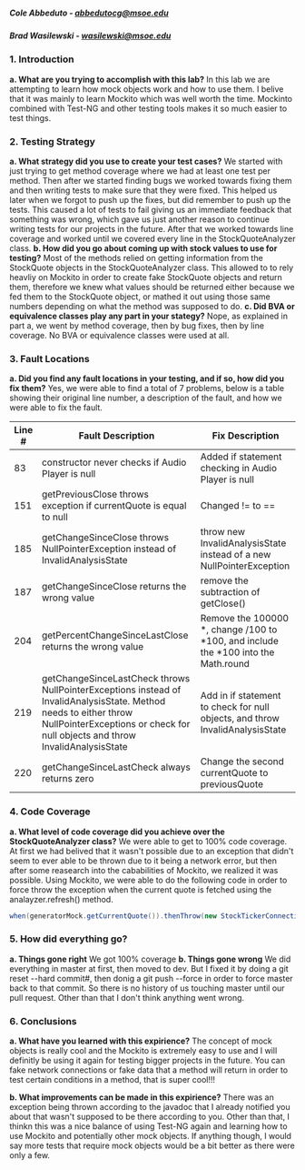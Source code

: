 ##### Cole Abbeduto - abbedutocg@msoe.edu
##### Brad Wasilewski - wasilewski@msoe.edu

### 1. Introduction
**a. What are you trying to accomplish with this lab?**
In this lab we are attempting to learn how mock objects work and how to use them. I belive that it was mainly to learn Mockito which was well worth the time. Mockinto combined with Test-NG and other testing tools makes it so much easier to test things.

### 2. Testing Strategy
**a. What strategy did you use to create your test cases?**
We started with just trying to get method coverage where we had at least one test per method. Then after we started finding bugs we worked towards fixing them and then writing tests to make sure that they were fixed. This helped us later when we forgot to push up the fixes, but did remember to push up the tests. This caused a lot of tests to fail giving us an immediate feedback that something was wrong, which gave us just another reason to continue writing tests for our projects in the future. After that we worked towards line coverage and worked until we covered every line in the StockQuoteAnalyzer class.
**b. How did you go about coming up with stock values to use for testing?**
Most of the methods relied on getting information from the StockQuote objects in the StockQuoteAnalyzer class. This allowed to to rely heavliy on Mockito in order to create fake StockQuote objects and return them, therefore we knew what values should be returned either because we fed them to the StockQuote object, or mathed it out using those same numbers depending on what the method was supposed to do. 
**c. Did BVA or equivalence classes play any part in your stategy?**
Nope, as explained in part a, we went by method coverage, then by bug fixes, then by line coverage. No BVA or equivalence classes were used at all. 

### 3. Fault Locations
**a. Did you find any fault locations in your testing, and if so, how did you fix them?**
Yes, we were able to find a total of 7 problems, below is a table showing their original line number, a description of the fault, and how we were able to fix the fault.

Line \# | Fault Description | Fix Description
--- | --- | ---
83| constructor never checks if Audio Player is null | Added if statement checking in Audio Player is null
151 | getPreviousClose throws exception if currentQuote is equal to null | Changed != to ==
185 | getChangeSinceClose throws NullPointerException instead of InvalidAnalysisState | throw new InvalidAnalysisState instead of a new NullPointerException 
187 | getChangeSinceClose returns the wrong value | remove the subtraction of getClose()
204 | getPercentChangeSinceLastClose returns the wrong value | Remove the 100000 *, change /100 to *100, and include the *100 into the Math.round
219 | getChangeSinceLastCheck throws NullPointerExceptions instead of InvalidAnalysisState.  Method needs to either throw NullPointerExceptions or check for null objects and throw InvalidAnalysisState | Add in if statement to check for null objects, and throw InvalidAnalysisState
220 | getChangeSinceLastCheck always returns zero | Change the second currentQuote to previousQuote

### 4. Code Coverage
**a. What level of code coverage did you achieve over the StockQuoteAnalyzer class?**
We were able to get to 100% code coverage. At first we had belived that it wasn't possible due to an exception that didn't seem to ever able to be thrown due to it being a network error, but then after some reasearch into the cababilities of Mockito, we realized it was possible. Using Mockito, we were able to do the following code in order to force throw the exception when the current quote is fetched using the analayzer.refresh() method. 
~~~java
when(generatorMock.getCurrentQuote()).thenThrow(new StockTickerConnectionError());
~~~~

### 5. How did everything go?
**a. Things gone right**
We got 100% coverage
**b. Things gone wrong**
We did everything in master at first, then moved to dev. But I fixed it by doing a git reset --hard commit#, then donig a git push --force in order to force master back to that commit. So there is no history of us touching master until our pull request. Other than that I don't think anything went wrong. 

### 6. Conclusions
**a. What have you learned with this expirience?**
The concept of mock objects is really cool and the Mockito is extremely easy to use and I will definitly be using it again for testing bigger projects in the future. You can fake network connections or fake data that a method will return in order to test certain conditions in a method, that is super cool!!!

**b. What improvements can be made in this expirience?**
There was an exception being thrown according to the javadoc that I already notified you about that wasn't supposed to be there according to you. Other than that, I thinkn this was a nice balance of using Test-NG again and learning how to use Mockito and potentially other mock objects. If anything though, I would say more tests that require mock objects would be a bit better as there were only a few. 

